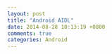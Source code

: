 ```yaml
---
layout: post
title: "Android AIDL"
date: 2014-08-28 10:13:19 +0800
comments: true
categories: Android
---
```

<!--more-->